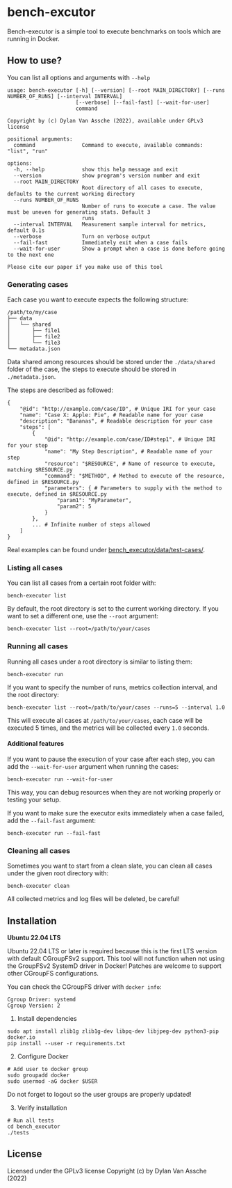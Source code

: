 # bench-excutor

Bench-executor is a simple tool to execute benchmarks on tools which are running
in Docker.

## How to use?

You can list all options and arguments with `--help`

```
usage: bench-executor [-h] [--version] [--root MAIN_DIRECTORY] [--runs NUMBER_OF_RUNS] [--interval INTERVAL]
                      [--verbose] [--fail-fast] [--wait-for-user]
                      command

Copyright by (c) Dylan Van Assche (2022), available under GPLv3 license

positional arguments:
  command               Command to execute, available commands: "list", "run"

options:
  -h, --help            show this help message and exit
  --version             show program's version number and exit
  --root MAIN_DIRECTORY
                        Root directory of all cases to execute, defaults to the current working directory
  --runs NUMBER_OF_RUNS
                        Number of runs to execute a case. The value must be uneven for generating stats. Default 3
                        runs
  --interval INTERVAL   Measurement sample interval for metrics, default 0.1s
  --verbose             Turn on verbose output
  --fail-fast           Immediately exit when a case fails
  --wait-for-user       Show a prompt when a case is done before going to the next one

Please cite our paper if you make use of this tool
```

### Generating cases

Each case you want to execute expects the following structure:

```
/path/to/my/case
├── data
│   └── shared
│       ├── file1
│       ├── file2
│       └── file3
└── metadata.json
```

Data shared among resources should be stored under the `./data/shared` folder
of the case, the steps to execute should be stored in `./metadata.json`.

The steps are described as followed:

```
{
    "@id": "http://example.com/case/ID", # Unique IRI for your case
    "name": "Case X: Apple: Pie", # Readable name for your case
    "description": "Bananas", # Readable description for your case
    "steps": [
        {
            "@id": "http://example.com/case/ID#step1", # Unique IRI for your step
            "name": "My Step Description", # Readable name of your step
            "resource": "$RESOURCE", # Name of resource to execute, matching $RESOURCE.py
            "command": "$METHOD", # Method to execute of the resource, defined in $RESOURCE.py
            "parameters": { # Parameters to supply with the method to execute, defined in $RESOURCE.py
                "param1": "MyParameter",
                "param2": 5
            }
        },
        ... # Infinite number of steps allowed
    ]
}
```

Real examples can be found under [bench_executor/data/test-cases/](bench_executor/data/test-cases/).

### Listing all cases

You can list all cases from a certain root folder with:

```
bench-executor list
```

By default, the root directory is set to the current working directory.
If you want to set a different one, use the `--root` argument:

```
bench-executor list --root=/path/to/your/cases
```

### Running all cases

Running all cases under a root directory is similar to listing them:

```
bench-executor run
```

If you want to specify the number of runs, metrics collection interval, 
and the root directory:

```
bench-executor list --root=/path/to/your/cases --runs=5 --interval 1.0
```

This will execute all cases at `/path/to/your/cases`,
each case will be executed 5 times,
and the metrics will be collected every `1.0` seconds.

#### Additional features

If you want to pause the execution of your case after each step,
you can add the `--wait-for-user` argument when running the cases:

```
bench-executor run --wait-for-user
```

This way, you can debug resources when they are not working properly or testing
your setup.

If you want to make sure the executor exits immediately when a case failed,
add the `--fail-fast` argument:

```
bench-executor run --fail-fast
```

### Cleaning all cases

Sometimes you want to start from a clean slate, you can clean all cases under 
the given root directory with:

```
bench-executor clean
```

All collected metrics and log files will be deleted, be careful!

## Installation

**Ubuntu 22.04 LTS**

Ubuntu 22.04 LTS or later is required because this is the first LTS version
with default CGroupFSv2 support. This tool will not function when not using the
GroupFSv2 SystemD driver in Docker! Patches are welcome to support other 
CGroupFS configurations.

You can check the CGroupFS driver with `docker info`:

```
Cgroup Driver: systemd
Cgroup Version: 2
```

1. Install dependencies

```
sudo apt install zlib1g zlib1g-dev libpq-dev libjpeg-dev python3-pip docker.io
pip install --user -r requirements.txt
```

2. Configure Docker

```
# Add user to docker group
sudo groupadd docker
sudo usermod -aG docker $USER
```

Do not forget to logout so the user groups are properly updated!

3. Verify installation

```
# Run all tests
cd bench_executor
./tests
```

## License

Licensed under the GPLv3 license
Copyright (c) by Dylan Van Assche (2022)


